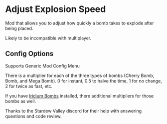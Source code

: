 # Adjust Explosion Speed

Mod that allows you to adjust how quickly a bomb takes to explode after being placed.

Likely to be incompatible with multiplayer.

## Config Options
Supports Generic Mod Config Menu

There is a multiplier for each of the three types of bombs (Cherry Bomb, Bomb, and Mega Bomb). 0 for instant, 0.5 to halve the time, 1 for no change, 2 for twice as fast, etc.

If you have [Iridium Bombs](https://www.nexusmods.com/stardewvalley/mods/26476) installed, there additional multipliers for those bombs as well.

Thanks to the Stardew Valley discord for their help with answering questions and code review.
